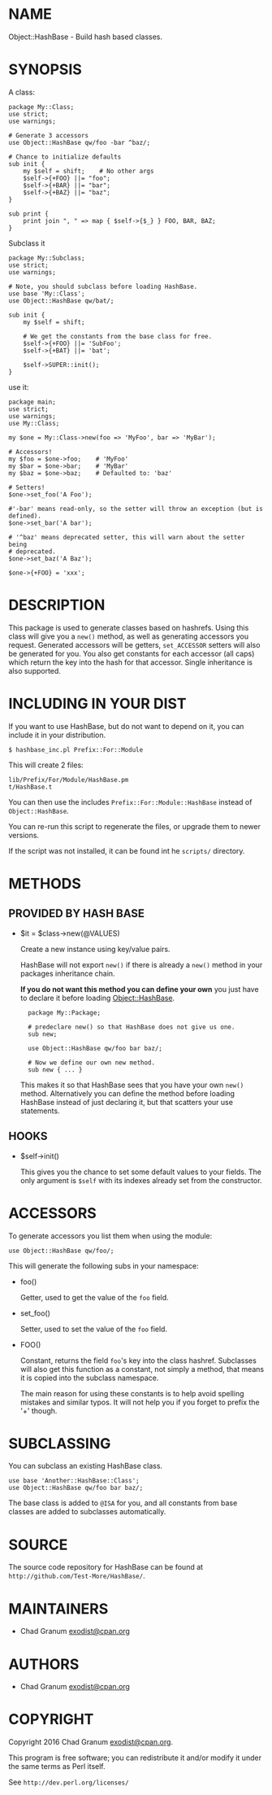 # NAME

Object::HashBase - Build hash based classes.

# SYNOPSIS

A class:

    package My::Class;
    use strict;
    use warnings;

    # Generate 3 accessors
    use Object::HashBase qw/foo -bar ^baz/;

    # Chance to initialize defaults
    sub init {
        my $self = shift;    # No other args
        $self->{+FOO} ||= "foo";
        $self->{+BAR} ||= "bar";
        $self->{+BAZ} ||= "baz";
    }

    sub print {
        print join ", " => map { $self->{$_} } FOO, BAR, BAZ;
    }

Subclass it

    package My::Subclass;
    use strict;
    use warnings;

    # Note, you should subclass before loading HashBase.
    use base 'My::Class';
    use Object::HashBase qw/bat/;

    sub init {
        my $self = shift;

        # We get the constants from the base class for free.
        $self->{+FOO} ||= 'SubFoo';
        $self->{+BAT} ||= 'bat';

        $self->SUPER::init();
    }

use it:

    package main;
    use strict;
    use warnings;
    use My::Class;

    my $one = My::Class->new(foo => 'MyFoo', bar => 'MyBar');

    # Accessors!
    my $foo = $one->foo;    # 'MyFoo'
    my $bar = $one->bar;    # 'MyBar'
    my $baz = $one->baz;    # Defaulted to: 'baz'

    # Setters!
    $one->set_foo('A Foo');

    #'-bar' means read-only, so the setter will throw an exception (but is defined).
    $one->set_bar('A bar');

    # '^baz' means deprecated setter, this will warn about the setter being
    # deprecated.
    $one->set_baz('A Baz');

    $one->{+FOO} = 'xxx';

# DESCRIPTION

This package is used to generate classes based on hashrefs. Using this class
will give you a `new()` method, as well as generating accessors you request.
Generated accessors will be getters, `set_ACCESSOR` setters will also be
generated for you. You also get constants for each accessor (all caps) which
return the key into the hash for that accessor. Single inheritance is also
supported.

# INCLUDING IN YOUR DIST

If you want to use HashBase, but do not want to depend on it, you can include
it in your distribution.

    $ hashbase_inc.pl Prefix::For::Module

This will create 2 files:

    lib/Prefix/For/Module/HashBase.pm
    t/HashBase.t

You can then use the includes `Prefix::For::Module::HashBase` instead of
`Object::HashBase`.

You can re-run this script to regenerate the files, or upgrade them to newer
versions.

If the script was not installed, it can be found int he `scripts/` directory.

# METHODS

## PROVIDED BY HASH BASE

- $it = $class->new(@VALUES)

    Create a new instance using key/value pairs.

    HashBase will not export `new()` if there is already a `new()` method in your
    packages inheritance chain.

    **If you do not want this method you can define your own** you just have to
    declare it before loading [Object::HashBase](https://metacpan.org/pod/Object::HashBase).

        package My::Package;

        # predeclare new() so that HashBase does not give us one.
        sub new;

        use Object::HashBase qw/foo bar baz/;

        # Now we define our own new method.
        sub new { ... }

    This makes it so that HashBase sees that you have your own `new()` method.
    Alternatively you can define the method before loading HashBase instead of just
    declaring it, but that scatters your use statements.

## HOOKS

- $self->init()

    This gives you the chance to set some default values to your fields. The only
    argument is `$self` with its indexes already set from the constructor.

# ACCESSORS

To generate accessors you list them when using the module:

    use Object::HashBase qw/foo/;

This will generate the following subs in your namespace:

- foo()

    Getter, used to get the value of the `foo` field.

- set\_foo()

    Setter, used to set the value of the `foo` field.

- FOO()

    Constant, returns the field `foo`'s key into the class hashref. Subclasses will
    also get this function as a constant, not simply a method, that means it is
    copied into the subclass namespace.

    The main reason for using these constants is to help avoid spelling mistakes
    and similar typos. It will not help you if you forget to prefix the '+' though.

# SUBCLASSING

You can subclass an existing HashBase class.

    use base 'Another::HashBase::Class';
    use Object::HashBase qw/foo bar baz/;

The base class is added to `@ISA` for you, and all constants from base classes
are added to subclasses automatically.

# SOURCE

The source code repository for HashBase can be found at
`http://github.com/Test-More/HashBase/`.

# MAINTAINERS

- Chad Granum <exodist@cpan.org>

# AUTHORS

- Chad Granum <exodist@cpan.org>

# COPYRIGHT

Copyright 2016 Chad Granum <exodist@cpan.org>.

This program is free software; you can redistribute it and/or
modify it under the same terms as Perl itself.

See `http://dev.perl.org/licenses/`
